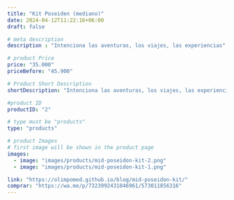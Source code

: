 ```yaml
---
title: "Kit Poseiden (mediano)"
date: 2024-04-12T11:22:16+06:00
draft: false

# meta description
description : "Intenciona las aventuras, los viajes, las experiencias"

# product Price
price: "35.000"
priceBefore: "45.900"

# Product Short Description
shortDescription: "Intenciona las aventuras, los viajes, las experiencias"

#product ID
productID: "2"

# type must be "products"
type: "products"

# product Images
# first image will be shown in the product page
images:
  - image: "images/products/mid-poseidon-kit-2.png"
  - image: "images/products/mid-poseidon-kit-1.png"

link: "https://olimpomed.github.io/blog/mid-poseidon-kit/"
comprar: "https://wa.me/p/7323992431046961/573011856316"
---
```

